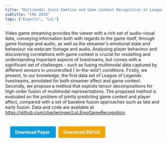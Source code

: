 ```yaml
---
title: "Multimodal Joint Emotion and Game Context Recognition in League of Legends Livestreams"
subtitle: "COG 2019"
tags: ["Esports", "LoL"]
---
```


Video game streaming provides the viewer with a rich set of audio-visual data, conveying information both with regards to the game itself, through game footage and audio, as well as the streamer's emotional state and behaviour via webcam footage and audio. Analysing player behaviour and discovering correlations with game context is crucial for modelling and understanding important aspects of livestreams, but comes with a significant set of challenges - such as fusing multimodal data captured by different sensors in uncontrolled (`in-the-wild') conditions. Firstly, we present, to our knowledge, the first data set of League of Legends livestreams, annotated for both streamer affect and game context. Secondly, we propose a method that exploits tensor decompositions for high-order fusion of multimodal representations. The proposed method is evaluated on the problem of jointly predicting game context and player affect, compared with a set of baseline fusion approaches such as late and early fusion. Data and code are available at https://github.com/charlieringer/LoLEmoGameRecognition.


<div style="margin-top: 1rem; padding: 1rem; display: inline-block;">

  <a href="https://doi.org/10.1109/CIG.2019.8848060" target="_blank" style="background-color: #0d9bdc; color: white; padding: 10px 16px; margin-right: 8px; text-decoration: none; border-radius: 4px; font-weight: bold;">
    Download Paper
  </a>

  <a href="../bib/multimodal-joint-emotion-and-game-context-recognition-in-league-of-legends-livestreams.bib" download style="background-color: #f0a500; color: white; padding: 10px 16px; text-decoration: none; border-radius: 4px; font-weight: bold;">
    Download BibTeX
  </a>

</div>
